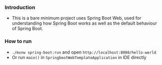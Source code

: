 ### Introduction
- This is a bare minimum project uses Spring Boot Web, used for understanding how Spring Boot works as well as the default behaviour of Spring Boot.

### How to run
- `./mvnw spring-boot:run` and open `http://localhost:8080/hello-world`
- Or run `main()` in `SpringbootWebTemplateApplication` in IDE directly